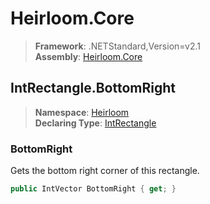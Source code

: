 # Heirloom.Core

> **Framework**: .NETStandard,Version=v2.1  
> **Assembly**: [Heirloom.Core][0]  

## IntRectangle.BottomRight

> **Namespace**: [Heirloom][0]  
> **Declaring Type**: [IntRectangle][1]  

### BottomRight

Gets the bottom right corner of this rectangle.

```cs
public IntVector BottomRight { get; }
```

[0]: ../../../Heirloom.Core.md
[1]: ../IntRectangle.md
